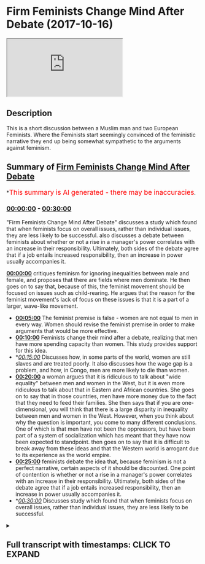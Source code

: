# Firm Feminists Change Mind After Debate (2017-10-16)

<iframe loading='lazy' src='https://www.youtube.com/embed/Mmu0GgrKTnU'></iframe>

## Description

This is a short discussion between a Muslim man and two European Feminists. Where the Feminists start seemingly convinced of the feministic narrative they end up being somewhat sympathetic to the arguments against feminism.

## Summary of [Firm Feminists Change Mind After Debate](https://www.youtube.com/watch?v=Mmu0GgrKTnU)


*<span style="color:red; font-size:125%">This summary is AI generated - there may be inaccuracies</span>.

### [00:00:00](https://www.youtube.com/watch?v=Mmu0GgrKTnU&t=0) - [00:30:00](https://www.youtube.com/watch?v=Mmu0GgrKTnU&t=1800)

 "Firm Feminists Change Mind After Debate" discusses a study which found that when feminists focus on overall issues, rather than individual issues, they are less likely to be successful.  also discusses a debate between feminists about whether or not a rise in a manager's power correlates with an increase in their responsibility. Ultimately, both sides of the debate agree that if a job entails increased responsibility, then an increase in power usually accompanies it.

**[00:00:00](https://www.youtube.com/watch?v=Mmu0GgrKTnU&t=0)** critiques feminism for ignoring inequalities between male and female, and proposes that there are fields where men dominate. He then goes on to say that, because of this, the feminist movement should be focused on issues such as child-rearing. He argues that the reason for the feminist movement's lack of focus on these issues is that it is a part of a larger, wave-like movement.
* **[00:05:00](https://www.youtube.com/watch?v=Mmu0GgrKTnU&t=300)** The feminist premise is false - women are not equal to men in every way. Women should revise the feminist premise in order to make arguments that would be more effective.
* **[00:10:00](https://www.youtube.com/watch?v=Mmu0GgrKTnU&t=600)** Feminists change their mind after a debate, realizing that men have more spending capacity than women. This study provides support for this idea.
* **[00:15:00](https://www.youtube.com/watch?v=Mmu0GgrKTnU&t=900)* Discusses how, in some parts of the world, women are still slaves and are treated poorly. It also discusses how the wage gap is a problem, and how, in Congo, men are more likely to die than women.
* **[00:20:00](https://www.youtube.com/watch?v=Mmu0GgrKTnU&t=1200)** a woman argues that it is ridiculous to talk about "wide equality" between men and women in the West, but it is even more ridiculous to talk about that in Eastern and African countries. She goes on to say that in those countries, men have more money due to the fact that they need to feed their families. She then says that if you are one-dimensional, you will think that there is a large disparity in inequality between men and women in the West. However, when you think about why the question is important, you come to many different conclusions. One of which is that men have not been the oppressors, but have been part of a system of socialization which has meant that they have now been expected to standpoint.  then goes on to say that it is difficult to break away from these ideas and that the Western world is arrogant due to its experience as the world empire.
* **[00:25:00](https://www.youtube.com/watch?v=Mmu0GgrKTnU&t=1500)**  feminists debate the idea that, because feminism is not a perfect narrative, certain aspects of it should be discounted. One point of contention is whether or not a rise in a manager's power correlates with an increase in their responsibility. Ultimately, both sides of the debate agree that if a job entails increased responsibility, then an increase in power usually accompanies it.
* **[00:30:00](https://www.youtube.com/watch?v=Mmu0GgrKTnU&t=1800)* Discusses study which found that when feminists focus on overall issues, rather than individual issues, they are less likely to be successful.

<details><summary><h2>Full transcript with timestamps: CLICK TO EXPAND</h2></summary>

[0:00:21](https://youtu.be/Mmu0GgrKTnU?t=21) simply because why the looks of it from  
[0:00:24](https://youtu.be/Mmu0GgrKTnU?t=24) a new perspective not as interested in  
[0:00:26](https://youtu.be/Mmu0GgrKTnU?t=26) debates why are we more interested a  
[0:00:34](https://youtu.be/Mmu0GgrKTnU?t=34) makeup more interested in robots no  
[0:00:44](https://youtu.be/Mmu0GgrKTnU?t=44) reason why I'm a moisture social  
[0:00:50](https://youtu.be/Mmu0GgrKTnU?t=50) construction or is it something that it  
[0:00:52](https://youtu.be/Mmu0GgrKTnU?t=52) partially is like some culture I think  
[0:00:57](https://youtu.be/Mmu0GgrKTnU?t=57) in some cultures women don't have  
[0:01:07](https://youtu.be/Mmu0GgrKTnU?t=67) don't know about cultures where they are  
[0:01:10](https://youtu.be/Mmu0GgrKTnU?t=70) part of debates that I did partially  
[0:01:14](https://youtu.be/Mmu0GgrKTnU?t=74) like their disinterest is partially the  
[0:01:17](https://youtu.be/Mmu0GgrKTnU?t=77) fault of the society that they grew up  
[0:01:39](https://youtu.be/Mmu0GgrKTnU?t=99) that's the case this is a natural  
[0:01:42](https://youtu.be/Mmu0GgrKTnU?t=102) reflection of who wants to do like maybe  
[0:01:51](https://youtu.be/Mmu0GgrKTnU?t=111) some people uncomfortable about certain  
[0:01:55](https://youtu.be/Mmu0GgrKTnU?t=115) things due to the way that was society's  
[0:01:57](https://youtu.be/Mmu0GgrKTnU?t=117) chocolate I think you know what the same  
[0:02:05](https://youtu.be/Mmu0GgrKTnU?t=125) country  
[0:02:10](https://youtu.be/Mmu0GgrKTnU?t=130) can I get something allow me to  
[0:02:13](https://youtu.be/Mmu0GgrKTnU?t=133) speculate I mean I'm not really a as a  
[0:02:24](https://youtu.be/Mmu0GgrKTnU?t=144) result of a feministic narrative which  
[0:02:28](https://youtu.be/Mmu0GgrKTnU?t=148) were blood yeah so feminism is an  
[0:02:33](https://youtu.be/Mmu0GgrKTnU?t=153) ideology which forces want to think  
[0:02:35](https://youtu.be/Mmu0GgrKTnU?t=155) about lack of equality in every single  
[0:02:38](https://youtu.be/Mmu0GgrKTnU?t=158) segment of society so here in speaker's  
[0:02:41](https://youtu.be/Mmu0GgrKTnU?t=161) corner a place where there's no  
[0:02:43](https://youtu.be/Mmu0GgrKTnU?t=163) discussion there's no disagreement that  
[0:02:47](https://youtu.be/Mmu0GgrKTnU?t=167) there's equal opportunities yeah there's  
[0:02:49](https://youtu.be/Mmu0GgrKTnU?t=169) no discrimination in terms of the  
[0:02:51](https://youtu.be/Mmu0GgrKTnU?t=171) population here the demographically no  
[0:02:54](https://youtu.be/Mmu0GgrKTnU?t=174) one is saying for there's no one can  
[0:02:56](https://youtu.be/Mmu0GgrKTnU?t=176) argue that women are not allowed in or  
[0:02:58](https://youtu.be/Mmu0GgrKTnU?t=178) that they're not allowed these  
[0:02:59](https://youtu.be/Mmu0GgrKTnU?t=179) opportunities why even in a place like  
[0:03:00](https://youtu.be/Mmu0GgrKTnU?t=180) this you communist it is not as much  
[0:03:01](https://youtu.be/Mmu0GgrKTnU?t=181) women and there's the fault of this  
[0:03:03](https://youtu.be/Mmu0GgrKTnU?t=183) person before that person I'm just  
[0:03:05](https://youtu.be/Mmu0GgrKTnU?t=185) saying that this is where it becomes  
[0:03:07](https://youtu.be/Mmu0GgrKTnU?t=187) ridiculous in my opinion why because the  
[0:03:10](https://youtu.be/Mmu0GgrKTnU?t=190) feminists ignore it  
[0:03:12](https://youtu.be/Mmu0GgrKTnU?t=192) well if I'm a second heretic when it  
[0:03:14](https://youtu.be/Mmu0GgrKTnU?t=194) gets to this level of insinuating that  
[0:03:17](https://youtu.be/Mmu0GgrKTnU?t=197) every every inequality between male and  
[0:03:22](https://youtu.be/Mmu0GgrKTnU?t=202) female is a result of social pressure  
[0:03:25](https://youtu.be/Mmu0GgrKTnU?t=205) resolve the institution or result of men  
[0:03:29](https://youtu.be/Mmu0GgrKTnU?t=209) even with males for somehow maybe  
[0:03:32](https://youtu.be/Mmu0GgrKTnU?t=212) they're doing something that you know  
[0:03:34](https://youtu.be/Mmu0GgrKTnU?t=214) they're not allowing women to progress  
[0:03:36](https://youtu.be/Mmu0GgrKTnU?t=216) when that happens it becomes fight  
[0:03:38](https://youtu.be/Mmu0GgrKTnU?t=218) ridiculous so here I say sometimes we  
[0:03:42](https://youtu.be/Mmu0GgrKTnU?t=222) have to this is my proposition there are  
[0:03:45](https://youtu.be/Mmu0GgrKTnU?t=225) some fields  
[0:03:47](https://youtu.be/Mmu0GgrKTnU?t=227) there are some fields in humans  
[0:03:50](https://youtu.be/Mmu0GgrKTnU?t=230) economy yeah in any given society  
[0:03:54](https://youtu.be/Mmu0GgrKTnU?t=234) whereby men dominates that profession I  
[0:03:58](https://youtu.be/Mmu0GgrKTnU?t=238) was just reading on BBC that women  
[0:04:00](https://youtu.be/Mmu0GgrKTnU?t=240) dominate Madhuri there's this guy he's a  
[0:04:03](https://youtu.be/Mmu0GgrKTnU?t=243) BBC right now this guy he came in he  
[0:04:07](https://youtu.be/Mmu0GgrKTnU?t=247) wanted to be a midwife yeah a midwife  
[0:04:09](https://youtu.be/Mmu0GgrKTnU?t=249) was the guy who takes me you know care  
[0:04:11](https://youtu.be/Mmu0GgrKTnU?t=251) of pregnant women and the delivery of  
[0:04:13](https://youtu.be/Mmu0GgrKTnU?t=253) the baby and then afterwards yeah  
[0:04:16](https://youtu.be/Mmu0GgrKTnU?t=256) women don't demand it and sometimes they  
[0:04:19](https://youtu.be/Mmu0GgrKTnU?t=259) reject it so in other words the consumer  
[0:04:22](https://youtu.be/Mmu0GgrKTnU?t=262) here which is a woman because only a  
[0:04:24](https://youtu.be/Mmu0GgrKTnU?t=264) woman can be pregnant and give birth  
[0:04:25](https://youtu.be/Mmu0GgrKTnU?t=265) they don't want this for the most part  
[0:04:28](https://youtu.be/Mmu0GgrKTnU?t=268) they don't feel comfortable with this  
[0:04:29](https://youtu.be/Mmu0GgrKTnU?t=269) yeah now the feminist movement has not  
[0:04:32](https://youtu.be/Mmu0GgrKTnU?t=272) said anything about and not said well  
[0:04:35](https://youtu.be/Mmu0GgrKTnU?t=275) done we want we want equality in  
[0:04:37](https://youtu.be/Mmu0GgrKTnU?t=277) mid-missouri  
[0:04:39](https://youtu.be/Mmu0GgrKTnU?t=279) that's not really their reason to be  
[0:04:42](https://youtu.be/Mmu0GgrKTnU?t=282) there I mean the feminist part really  
[0:04:44](https://youtu.be/Mmu0GgrKTnU?t=284) has the same  
[0:04:47](https://youtu.be/Mmu0GgrKTnU?t=287) yeah about issues because they have like  
[0:04:50](https://youtu.be/Mmu0GgrKTnU?t=290) a like a wave like it's the same thing  
[0:04:53](https://youtu.be/Mmu0GgrKTnU?t=293) you cannot the connect movement to to  
[0:04:56](https://youtu.be/Mmu0GgrKTnU?t=296) about the DVD child it's less to do with  
[0:05:01](https://youtu.be/Mmu0GgrKTnU?t=301) intellectual equality and like as more  
[0:05:04](https://youtu.be/Mmu0GgrKTnU?t=304) to do with biology and if a man was  
[0:05:07](https://youtu.be/Mmu0GgrKTnU?t=307) having like a testicular examination he  
[0:05:10](https://youtu.be/Mmu0GgrKTnU?t=310) would probably also want someone  
[0:05:14](https://youtu.be/Mmu0GgrKTnU?t=314) now thank you very much that's that's  
[0:05:16](https://youtu.be/Mmu0GgrKTnU?t=316) good I agree with that of academic like  
[0:05:24](https://youtu.be/Mmu0GgrKTnU?t=324) intellect and that our intellect base  
[0:05:26](https://youtu.be/Mmu0GgrKTnU?t=326) and just  
[0:05:30](https://youtu.be/Mmu0GgrKTnU?t=330) yeah I did oh you mean I think you made  
[0:05:32](https://youtu.be/Mmu0GgrKTnU?t=332) a really really good point yeah both of  
[0:05:34](https://youtu.be/Mmu0GgrKTnU?t=334) you made really good points I agree with  
[0:05:35](https://youtu.be/Mmu0GgrKTnU?t=335) your point Jeff what one the situation  
[0:05:38](https://youtu.be/Mmu0GgrKTnU?t=338) is this  
[0:05:41](https://youtu.be/Mmu0GgrKTnU?t=341) this firmness would actually argue that  
[0:05:45](https://youtu.be/Mmu0GgrKTnU?t=345) there should be absolute equality  
[0:05:47](https://youtu.be/Mmu0GgrKTnU?t=347) between men aware what absolute absolute  
[0:05:50](https://youtu.be/Mmu0GgrKTnU?t=350) equality entails is literally every  
[0:05:53](https://youtu.be/Mmu0GgrKTnU?t=353) social political and economic factor is  
[0:05:57](https://youtu.be/Mmu0GgrKTnU?t=357) equalized to the nth degree so  
[0:05:59](https://youtu.be/Mmu0GgrKTnU?t=359) everything is perfect I say no we should  
[0:06:03](https://youtu.be/Mmu0GgrKTnU?t=363) potentially have a general equality yeah  
[0:06:06](https://youtu.be/Mmu0GgrKTnU?t=366) well not an absolute equality because  
[0:06:07](https://youtu.be/Mmu0GgrKTnU?t=367) when you start speaking about absolute  
[0:06:09](https://youtu.be/Mmu0GgrKTnU?t=369) equality then these examples of males  
[0:06:12](https://youtu.be/Mmu0GgrKTnU?t=372) wanting to be examined by another male  
[0:06:14](https://youtu.be/Mmu0GgrKTnU?t=374) available particular cancer whatever may  
[0:06:17](https://youtu.be/Mmu0GgrKTnU?t=377) be or woman wanting to be examined by  
[0:06:19](https://youtu.be/Mmu0GgrKTnU?t=379) another woman when it comes to giving a  
[0:06:21](https://youtu.be/Mmu0GgrKTnU?t=381) verse or in mid-missouri or whatever  
[0:06:23](https://youtu.be/Mmu0GgrKTnU?t=383) those arguments can't be made but me and  
[0:06:25](https://youtu.be/Mmu0GgrKTnU?t=385) you both can see you see the value in  
[0:06:28](https://youtu.be/Mmu0GgrKTnU?t=388) those arguments in other words the  
[0:06:29](https://youtu.be/Mmu0GgrKTnU?t=389) feminist premise is false  
[0:06:33](https://youtu.be/Mmu0GgrKTnU?t=393) it's true that a lot of feminists argue  
[0:06:35](https://youtu.be/Mmu0GgrKTnU?t=395) for absolutely polity back yes Nolan or  
[0:06:38](https://youtu.be/Mmu0GgrKTnU?t=398) I think that's also like that used to be  
[0:06:41](https://youtu.be/Mmu0GgrKTnU?t=401) more in the old like in the 70s that's  
[0:06:44](https://youtu.be/Mmu0GgrKTnU?t=404) what they wanted but now something I  
[0:06:49](https://youtu.be/Mmu0GgrKTnU?t=409) read recently a very simple is their  
[0:06:50](https://youtu.be/Mmu0GgrKTnU?t=410) family's book by magazi I thought you  
[0:06:55](https://youtu.be/Mmu0GgrKTnU?t=415) know a taffetta Ted Ted talk speech  
[0:06:57](https://youtu.be/Mmu0GgrKTnU?t=417) right and it's for fourteen points of  
[0:06:59](https://youtu.be/Mmu0GgrKTnU?t=419) Communist Manifesto some tonight  
[0:07:02](https://youtu.be/Mmu0GgrKTnU?t=422) fifteen points or 14 I remember number  
[0:07:06](https://youtu.be/Mmu0GgrKTnU?t=426) one point that she made was that you  
[0:07:08](https://youtu.be/Mmu0GgrKTnU?t=428) matter equally no matter what that's  
[0:07:10](https://youtu.be/Mmu0GgrKTnU?t=430) what she said no matter what no ifs no  
[0:07:12](https://youtu.be/Mmu0GgrKTnU?t=432) buts so in other words the way I've  
[0:07:15](https://youtu.be/Mmu0GgrKTnU?t=435) interpreted her first point and her  
[0:07:17](https://youtu.be/Mmu0GgrKTnU?t=437) so-called terminus manifesto is to  
[0:07:19](https://youtu.be/Mmu0GgrKTnU?t=439) suggest that there should be an absolute  
[0:07:21](https://youtu.be/Mmu0GgrKTnU?t=441) equality now if we're in turn this is  
[0:07:23](https://youtu.be/Mmu0GgrKTnU?t=443) not the seventies movement or the second  
[0:07:25](https://youtu.be/Mmu0GgrKTnU?t=445) wave feminism this is you know three  
[0:07:28](https://youtu.be/Mmu0GgrKTnU?t=448) first century feminism I'm saying that  
[0:07:29](https://youtu.be/Mmu0GgrKTnU?t=449) if we want to make those arguments that  
[0:07:32](https://youtu.be/Mmu0GgrKTnU?t=452) we've made today we should we should  
[0:07:33](https://youtu.be/Mmu0GgrKTnU?t=453) actually say we need to revise the  
[0:07:35](https://youtu.be/Mmu0GgrKTnU?t=455) feminist premise because every time now  
[0:07:38](https://youtu.be/Mmu0GgrKTnU?t=458) we ask question do you have to go on our  
[0:07:39](https://youtu.be/Mmu0GgrKTnU?t=459) feminist glasses and ask the question  
[0:07:42](https://youtu.be/Mmu0GgrKTnU?t=462) before we do so one thing is that the  
[0:07:44](https://youtu.be/Mmu0GgrKTnU?t=464) glasses have a have a skewed in other  
[0:07:50](https://youtu.be/Mmu0GgrKTnU?t=470) words they skew your thinking to a  
[0:07:52](https://youtu.be/Mmu0GgrKTnU?t=472) certain direction they magnify certain  
[0:07:54](https://youtu.be/Mmu0GgrKTnU?t=474) things we should not be magnified and  
[0:07:55](https://youtu.be/Mmu0GgrKTnU?t=475) they reduce sentence we should not be  
[0:07:57](https://youtu.be/Mmu0GgrKTnU?t=477) reduced because this mug would my point  
[0:08:00](https://youtu.be/Mmu0GgrKTnU?t=480) I think that you're saying that  
[0:08:05](https://youtu.be/Mmu0GgrKTnU?t=485) because much of the feminist movement is  
[0:08:08](https://youtu.be/Mmu0GgrKTnU?t=488) not really in the institutions somehow  
[0:08:11](https://youtu.be/Mmu0GgrKTnU?t=491) they have entered the most the  
[0:08:18](https://youtu.be/Mmu0GgrKTnU?t=498) high-class line mr. oh yeah  
[0:08:20](https://youtu.be/Mmu0GgrKTnU?t=500) have allowed them to be like Dettol  
[0:08:24](https://youtu.be/Mmu0GgrKTnU?t=504) really hot I mean you can't really talk  
[0:08:27](https://youtu.be/Mmu0GgrKTnU?t=507) about the quality and and see what is  
[0:08:32](https://youtu.be/Mmu0GgrKTnU?t=512) biologically linked to the women and  
[0:08:35](https://youtu.be/Mmu0GgrKTnU?t=515) what is not and what is those opposed  
[0:08:41](https://youtu.be/Mmu0GgrKTnU?t=521) down in America in the demographical  
[0:08:43](https://youtu.be/Mmu0GgrKTnU?t=523) perspective were 85 percent of women  
[0:08:46](https://youtu.be/Mmu0GgrKTnU?t=526) disassociated with the feminist movement  
[0:08:48](https://youtu.be/Mmu0GgrKTnU?t=528) so from the demographic perspective I  
[0:08:50](https://youtu.be/Mmu0GgrKTnU?t=530) don't think that people are feminists by  
[0:08:52](https://youtu.be/Mmu0GgrKTnU?t=532) Lodge but the point of our institution  
[0:08:54](https://youtu.be/Mmu0GgrKTnU?t=534) has definitely changed Semitism Kennedy  
[0:08:59](https://youtu.be/Mmu0GgrKTnU?t=539) and Johnson right America they actually  
[0:09:03](https://youtu.be/Mmu0GgrKTnU?t=543) put her law equality legislation 96 a  
[0:09:06](https://youtu.be/Mmu0GgrKTnU?t=546) few nights until Joe Johnson drains it  
[0:09:10](https://youtu.be/Mmu0GgrKTnU?t=550) was a range of legislation I was before  
[0:09:11](https://youtu.be/Mmu0GgrKTnU?t=551) and continue to purport in this country  
[0:09:13](https://youtu.be/Mmu0GgrKTnU?t=553) 1998 equality act another so these  
[0:09:19](https://youtu.be/Mmu0GgrKTnU?t=559) things are influenced by the public  
[0:09:21](https://youtu.be/Mmu0GgrKTnU?t=561) school who can say they're not and I  
[0:09:23](https://youtu.be/Mmu0GgrKTnU?t=563) think that there is a reason for it to  
[0:09:25](https://youtu.be/Mmu0GgrKTnU?t=565) be in place not saying it's a bad thing  
[0:09:27](https://youtu.be/Mmu0GgrKTnU?t=567) actually that's a bad thing why I'm  
[0:09:29](https://youtu.be/Mmu0GgrKTnU?t=569) saying is that when we start insisting  
[0:09:31](https://youtu.be/Mmu0GgrKTnU?t=571) on equality on every big and small thing  
[0:09:34](https://youtu.be/Mmu0GgrKTnU?t=574) we start to fall into problems when we  
[0:09:37](https://youtu.be/Mmu0GgrKTnU?t=577) start going into the nuances on society  
[0:09:39](https://youtu.be/Mmu0GgrKTnU?t=579) like things like memory you need to get  
[0:09:45](https://youtu.be/Mmu0GgrKTnU?t=585) over the bigger issues first or like  
[0:09:47](https://youtu.be/Mmu0GgrKTnU?t=587) equality of pay and things that are  
[0:09:50](https://youtu.be/Mmu0GgrKTnU?t=590) still a huge problem before they will  
[0:09:53](https://youtu.be/Mmu0GgrKTnU?t=593) pay the problem yes somehow you need to  
[0:09:58](https://youtu.be/Mmu0GgrKTnU?t=598) give it up to the so where is the  
[0:10:04](https://youtu.be/Mmu0GgrKTnU?t=604) quality of problem where is that problem  
[0:10:06](https://youtu.be/Mmu0GgrKTnU?t=606) in America in Germany in Germany has  
[0:10:08](https://youtu.be/Mmu0GgrKTnU?t=608) also on how ordinal all of you come to  
[0:10:10](https://youtu.be/Mmu0GgrKTnU?t=610) that conclusion so I know America  
[0:10:13](https://youtu.be/Mmu0GgrKTnU?t=613) actually forced a lot of companies in  
[0:10:16](https://youtu.be/Mmu0GgrKTnU?t=616) Germany to start hiring more women into  
[0:10:18](https://youtu.be/Mmu0GgrKTnU?t=618) CEO positions and it was not enforced  
[0:10:22](https://youtu.be/Mmu0GgrKTnU?t=622) enough and so even by the end of the  
[0:10:24](https://youtu.be/Mmu0GgrKTnU?t=624) year there were less women in the CEO  
[0:10:26](https://youtu.be/Mmu0GgrKTnU?t=626) positions than there by law should have  
[0:10:29](https://youtu.be/Mmu0GgrKTnU?t=629) been  
[0:10:32](https://youtu.be/Mmu0GgrKTnU?t=632) well I want to tell you is that there's  
[0:10:33](https://youtu.be/Mmu0GgrKTnU?t=633) an interesting book there's two books at  
[0:10:36](https://youtu.be/Mmu0GgrKTnU?t=636) this guy's written which I actually  
[0:10:37](https://youtu.be/Mmu0GgrKTnU?t=637) recommend him there is worried feral  
[0:10:39](https://youtu.be/Mmu0GgrKTnU?t=639) warfare in something like this between  
[0:10:42](https://youtu.be/Mmu0GgrKTnU?t=642) the elves and  
[0:10:43](https://youtu.be/Mmu0GgrKTnU?t=643) he wrote one book called the myth of  
[0:10:45](https://youtu.be/Mmu0GgrKTnU?t=645) male power and he wrote another book  
[0:10:47](https://youtu.be/Mmu0GgrKTnU?t=647) about pain but he was really very strong  
[0:10:52](https://youtu.be/Mmu0GgrKTnU?t=652) in his analysis I believe he was talking  
[0:10:54](https://youtu.be/Mmu0GgrKTnU?t=654) about the American context but it's also  
[0:10:55](https://youtu.be/Mmu0GgrKTnU?t=655) the Western context what he said is that  
[0:10:58](https://youtu.be/Mmu0GgrKTnU?t=658) basically the wage the gender wage gap  
[0:11:01](https://youtu.be/Mmu0GgrKTnU?t=661) because of his muscle you why he says  
[0:11:03](https://youtu.be/Mmu0GgrKTnU?t=663) that he says that when we compare men  
[0:11:05](https://youtu.be/Mmu0GgrKTnU?t=665) and women's pain we compare like for  
[0:11:08](https://youtu.be/Mmu0GgrKTnU?t=668) like so for example we literally look in  
[0:11:10](https://youtu.be/Mmu0GgrKTnU?t=670) every given sector  
[0:11:17](https://youtu.be/Mmu0GgrKTnU?t=677) we look at every given sector for things  
[0:11:20](https://youtu.be/Mmu0GgrKTnU?t=680) like we look at what an engineer woman  
[0:11:24](https://youtu.be/Mmu0GgrKTnU?t=684) is making compared to an engineer man  
[0:11:26](https://youtu.be/Mmu0GgrKTnU?t=686) what engineer what a doctor woman is  
[0:11:28](https://youtu.be/Mmu0GgrKTnU?t=688) making professor was up to man is big  
[0:11:30](https://youtu.be/Mmu0GgrKTnU?t=690) and we look at the means of those few  
[0:11:32](https://youtu.be/Mmu0GgrKTnU?t=692) things for the man so what he says is  
[0:11:40](https://youtu.be/Mmu0GgrKTnU?t=700) that though he says eleven reasons why  
[0:11:43](https://youtu.be/Mmu0GgrKTnU?t=703) actually men don't make more than women  
[0:11:46](https://youtu.be/Mmu0GgrKTnU?t=706) he says one of them is the fact that men  
[0:11:47](https://youtu.be/Mmu0GgrKTnU?t=707) decide to continue in what occupation  
[0:11:50](https://youtu.be/Mmu0GgrKTnU?t=710) whereas women take maternity leave in  
[0:11:52](https://youtu.be/Mmu0GgrKTnU?t=712) other words the experience of a man is  
[0:11:54](https://youtu.be/Mmu0GgrKTnU?t=714) more than the experience of a woman  
[0:11:55](https://youtu.be/Mmu0GgrKTnU?t=715) where the analysis is fair is diffic a  
[0:11:58](https://youtu.be/Mmu0GgrKTnU?t=718) shoes and experience are the same for  
[0:12:00](https://youtu.be/Mmu0GgrKTnU?t=720) example if I have the same  
[0:12:02](https://youtu.be/Mmu0GgrKTnU?t=722) qualifications as you and I get a job  
[0:12:05](https://youtu.be/Mmu0GgrKTnU?t=725) and you don't get a job I got the same  
[0:12:07](https://youtu.be/Mmu0GgrKTnU?t=727) experiences use and that's a problem  
[0:12:09](https://youtu.be/Mmu0GgrKTnU?t=729) that's one that's one thing the other  
[0:12:11](https://youtu.be/Mmu0GgrKTnU?t=731) point is part-time and full-time  
[0:12:12](https://youtu.be/Mmu0GgrKTnU?t=732) occupation to a woman choose to go on  
[0:12:14](https://youtu.be/Mmu0GgrKTnU?t=734) part-time more often than men a third  
[0:12:17](https://youtu.be/Mmu0GgrKTnU?t=737) thing is men decide to go to other  
[0:12:19](https://youtu.be/Mmu0GgrKTnU?t=739) countries and other localities whereby  
[0:12:21](https://youtu.be/Mmu0GgrKTnU?t=741) there's more traveling because for some  
[0:12:23](https://youtu.be/Mmu0GgrKTnU?t=743) reason men generally like to travel more  
[0:12:25](https://youtu.be/Mmu0GgrKTnU?t=745) for work for men like to do or men have  
[0:12:29](https://youtu.be/Mmu0GgrKTnU?t=749) shown perspective to be able to work in  
[0:12:33](https://youtu.be/Mmu0GgrKTnU?t=753) what they do survive  
[0:12:34](https://youtu.be/Mmu0GgrKTnU?t=754) there's 11 of those I'm not going to go  
[0:12:35](https://youtu.be/Mmu0GgrKTnU?t=755) through them but basically he goes and  
[0:12:38](https://youtu.be/Mmu0GgrKTnU?t=758) in a lot of jobs you don't necessarily  
[0:12:40](https://youtu.be/Mmu0GgrKTnU?t=760) enter a dangerous environment so like  
[0:12:43](https://youtu.be/Mmu0GgrKTnU?t=763) for construction workers it's completely  
[0:12:45](https://youtu.be/Mmu0GgrKTnU?t=765) understandable that you're a doctor like  
[0:12:47](https://youtu.be/Mmu0GgrKTnU?t=767) you said yeah except it so we have to  
[0:12:50](https://youtu.be/Mmu0GgrKTnU?t=770) also apply the other logic now an  
[0:12:52](https://youtu.be/Mmu0GgrKTnU?t=772) interesting point to know is as follows  
[0:12:54](https://youtu.be/Mmu0GgrKTnU?t=774) there's a difference and this is a  
[0:12:55](https://youtu.be/Mmu0GgrKTnU?t=775) really powerful point that he made to  
[0:12:57](https://youtu.be/Mmu0GgrKTnU?t=777) think about it he said there's a  
[0:12:59](https://youtu.be/Mmu0GgrKTnU?t=779) difference between  
[0:13:01](https://youtu.be/Mmu0GgrKTnU?t=781) next gross earnings and net spending  
[0:13:05](https://youtu.be/Mmu0GgrKTnU?t=785) capacity okay now let me tell you what  
[0:13:08](https://youtu.be/Mmu0GgrKTnU?t=788) we mean in most countries and most  
[0:13:10](https://youtu.be/Mmu0GgrKTnU?t=790) civilizations and especially now even in  
[0:13:12](https://youtu.be/Mmu0GgrKTnU?t=792) the West even in the West the second  
[0:13:15](https://youtu.be/Mmu0GgrKTnU?t=795) time this second wave feminist movement  
[0:13:18](https://youtu.be/Mmu0GgrKTnU?t=798) even after that we find that basically  
[0:13:22](https://youtu.be/Mmu0GgrKTnU?t=802) men have to spend for their family  
[0:13:25](https://youtu.be/Mmu0GgrKTnU?t=805) that's usually as a trend yeah they have  
[0:13:27](https://youtu.be/Mmu0GgrKTnU?t=807) children they're more expected they're  
[0:13:29](https://youtu.be/Mmu0GgrKTnU?t=809) socialized to do that now if that's the  
[0:13:33](https://youtu.be/Mmu0GgrKTnU?t=813) case what what what Farrell was able to  
[0:13:36](https://youtu.be/Mmu0GgrKTnU?t=816) show us and his endnotes of his book the  
[0:13:38](https://youtu.be/Mmu0GgrKTnU?t=818) myth of her power is that when we  
[0:13:40](https://youtu.be/Mmu0GgrKTnU?t=820) compare male and female male and female  
[0:13:44](https://youtu.be/Mmu0GgrKTnU?t=824) spending power  
[0:13:45](https://youtu.be/Mmu0GgrKTnU?t=825) we notice that male spending power from  
[0:13:48](https://youtu.be/Mmu0GgrKTnU?t=828) he wrote his first book in 97 I think in  
[0:13:51](https://youtu.be/Mmu0GgrKTnU?t=831) the second one available 2008 the same  
[0:13:53](https://youtu.be/Mmu0GgrKTnU?t=833) book one or two editions and I think the  
[0:13:56](https://youtu.be/Mmu0GgrKTnU?t=836) first edition you said that basically  
[0:13:59](https://youtu.be/Mmu0GgrKTnU?t=839) woman made on average had an average  
[0:14:02](https://youtu.be/Mmu0GgrKTnU?t=842) spending capacity of 10,000 dollars not  
[0:14:05](https://youtu.be/Mmu0GgrKTnU?t=845) money that they make for money that they  
[0:14:07](https://youtu.be/Mmu0GgrKTnU?t=847) can spend a year banning men made 10,000  
[0:14:11](https://youtu.be/Mmu0GgrKTnU?t=851) women made 14,000 in other words woman  
[0:14:14](https://youtu.be/Mmu0GgrKTnU?t=854) have women have more net spending  
[0:14:17](https://youtu.be/Mmu0GgrKTnU?t=857) capacity than men according to this  
[0:14:19](https://youtu.be/Mmu0GgrKTnU?t=859) study that his purport therefore we have  
[0:14:23](https://youtu.be/Mmu0GgrKTnU?t=863) to be holistic in our economic analysis  
[0:14:25](https://youtu.be/Mmu0GgrKTnU?t=865) I think that really the people that push  
[0:14:27](https://youtu.be/Mmu0GgrKTnU?t=867) forward this whole gender pay disparity  
[0:14:31](https://youtu.be/Mmu0GgrKTnU?t=871) thing people who have a disfluency real  
[0:14:35](https://youtu.be/Mmu0GgrKTnU?t=875) at rebuilding schools a hard time  
[0:14:36](https://youtu.be/Mmu0GgrKTnU?t=876) understanding economics  
[0:14:39](https://youtu.be/Mmu0GgrKTnU?t=879) but if you if you like look at the  
[0:14:42](https://youtu.be/Mmu0GgrKTnU?t=882) spending again on another level women  
[0:14:44](https://youtu.be/Mmu0GgrKTnU?t=884) buying must've food for the household  
[0:14:46](https://youtu.be/Mmu0GgrKTnU?t=886) because they're expected to be cooks and  
[0:14:49](https://youtu.be/Mmu0GgrKTnU?t=889) things like that or they have we say  
[0:14:57](https://youtu.be/Mmu0GgrKTnU?t=897) that men have been in most cultures in  
[0:14:59](https://youtu.be/Mmu0GgrKTnU?t=899) societies have been socialized feeling  
[0:15:02](https://youtu.be/Mmu0GgrKTnU?t=902) that they have to pay for the more and  
[0:15:05](https://youtu.be/Mmu0GgrKTnU?t=905) more women are also contributing to the  
[0:15:07](https://youtu.be/Mmu0GgrKTnU?t=907) household yeah I'm saying that's not  
[0:15:09](https://youtu.be/Mmu0GgrKTnU?t=909) happening definitely the Western world  
[0:15:10](https://youtu.be/Mmu0GgrKTnU?t=910) has somebody now when we go east that's  
[0:15:13](https://youtu.be/Mmu0GgrKTnU?t=913) happening less and less and this is  
[0:15:14](https://youtu.be/Mmu0GgrKTnU?t=914) where the problem is I love people say  
[0:15:16](https://youtu.be/Mmu0GgrKTnU?t=916) that well look at the other parts of the  
[0:15:18](https://youtu.be/Mmu0GgrKTnU?t=918) world ok Africa look at Asia China  
[0:15:20](https://youtu.be/Mmu0GgrKTnU?t=920) places  
[0:15:39](https://youtu.be/Mmu0GgrKTnU?t=939) so yeah point to you know and most of us  
[0:15:43](https://youtu.be/Mmu0GgrKTnU?t=943) wanna make this point and most of the  
[0:15:45](https://youtu.be/Mmu0GgrKTnU?t=945) permanent analyses that I've come across  
[0:15:47](https://youtu.be/Mmu0GgrKTnU?t=947) I've always seen them and this is what  
[0:15:49](https://youtu.be/Mmu0GgrKTnU?t=949) similar what others have said devotee  
[0:15:52](https://youtu.be/Mmu0GgrKTnU?t=952) Baba Covenant will report  
[0:15:57](https://youtu.be/Mmu0GgrKTnU?t=957) feminine mystique and all of these books  
[0:15:59](https://youtu.be/Mmu0GgrKTnU?t=959) which are the seminal works talking  
[0:16:01](https://youtu.be/Mmu0GgrKTnU?t=961) about Mike no line of books or radical  
[0:16:05](https://youtu.be/Mmu0GgrKTnU?t=965) books about mainstream feminist book the  
[0:16:08](https://youtu.be/Mmu0GgrKTnU?t=968) boy  
[0:16:08](https://youtu.be/Mmu0GgrKTnU?t=968) the majority of them which I've read  
[0:16:10](https://youtu.be/Mmu0GgrKTnU?t=970) always make this comparison which makes  
[0:16:12](https://youtu.be/Mmu0GgrKTnU?t=972) me quite angry actually you know what  
[0:16:15](https://youtu.be/Mmu0GgrKTnU?t=975) comparison is the makes comparison  
[0:16:17](https://youtu.be/Mmu0GgrKTnU?t=977) between these women and stay please  
[0:16:19](https://youtu.be/Mmu0GgrKTnU?t=979) basic obscene effects Simone de Beauvoir  
[0:16:22](https://youtu.be/Mmu0GgrKTnU?t=982) actually goes as far as talk about black  
[0:16:24](https://youtu.be/Mmu0GgrKTnU?t=984) slave now why does that make the upset  
[0:16:29](https://youtu.be/Mmu0GgrKTnU?t=989) because actually  
[0:16:31](https://youtu.be/Mmu0GgrKTnU?t=991) the meeting and demoralizing clothes  
[0:16:37](https://youtu.be/Mmu0GgrKTnU?t=997) black people they were forced and then  
[0:16:40](https://youtu.be/Mmu0GgrKTnU?t=1000) they were whipped  
[0:16:41](https://youtu.be/Mmu0GgrKTnU?t=1001) they were raped things that don't happen  
[0:16:43](https://youtu.be/Mmu0GgrKTnU?t=1003) to women on a regular basis I'm sorry  
[0:16:46](https://youtu.be/Mmu0GgrKTnU?t=1006) they just don't we're gonna don't get  
[0:16:47](https://youtu.be/Mmu0GgrKTnU?t=1007) ripped either ways that black people  
[0:16:49](https://youtu.be/Mmu0GgrKTnU?t=1009) were whipped don't get killed they don't  
[0:16:50](https://youtu.be/Mmu0GgrKTnU?t=1010) get separated a family a child she's  
[0:17:01](https://youtu.be/Mmu0GgrKTnU?t=1021) engaged a marriage  
[0:17:02](https://youtu.be/Mmu0GgrKTnU?t=1022) I wonder what find a way if you look at  
[0:17:04](https://youtu.be/Mmu0GgrKTnU?t=1024) one of my interviews online in French  
[0:17:06](https://youtu.be/Mmu0GgrKTnU?t=1026) much translated into English yeah that  
[0:17:08](https://youtu.be/Mmu0GgrKTnU?t=1028) interview she says that she's against  
[0:17:12](https://youtu.be/Mmu0GgrKTnU?t=1032) Mary she was never married before she's  
[0:17:14](https://youtu.be/Mmu0GgrKTnU?t=1034) actually she believes that she's got a  
[0:17:15](https://youtu.be/Mmu0GgrKTnU?t=1035) chapter in a book for marriage she talks  
[0:17:18](https://youtu.be/Mmu0GgrKTnU?t=1038) about how marriage is an impressive  
[0:17:19](https://youtu.be/Mmu0GgrKTnU?t=1039) institution and she's never been married  
[0:17:22](https://youtu.be/Mmu0GgrKTnU?t=1042) and she feels this liberating to never  
[0:17:24](https://youtu.be/Mmu0GgrKTnU?t=1044) get married like this women continue to  
[0:17:26](https://youtu.be/Mmu0GgrKTnU?t=1046) get anyway one thing is this  
[0:17:31](https://youtu.be/Mmu0GgrKTnU?t=1051) not only is it demoralizing but if there  
[0:17:33](https://youtu.be/Mmu0GgrKTnU?t=1053) was going to be any kind of analysis  
[0:17:35](https://youtu.be/Mmu0GgrKTnU?t=1055) between slave and someone in the  
[0:17:39](https://youtu.be/Mmu0GgrKTnU?t=1059) household that would have to be the man  
[0:17:40](https://youtu.be/Mmu0GgrKTnU?t=1060) especially in the eastern world let me  
[0:17:42](https://youtu.be/Mmu0GgrKTnU?t=1062) explain myself  
[0:17:42](https://youtu.be/Mmu0GgrKTnU?t=1062) let me explain so we're talking about  
[0:17:44](https://youtu.be/Mmu0GgrKTnU?t=1064) muscle if you will if we now transport  
[0:17:49](https://youtu.be/Mmu0GgrKTnU?t=1069) ourselves when London speakers corner we  
[0:17:52](https://youtu.be/Mmu0GgrKTnU?t=1072) go into a transportation machine or go  
[0:17:54](https://youtu.be/Mmu0GgrKTnU?t=1074) to a plane and we're going to go - I  
[0:17:56](https://youtu.be/Mmu0GgrKTnU?t=1076) don't know Kenya one of the African  
[0:17:59](https://youtu.be/Mmu0GgrKTnU?t=1079) country swaps are in African countries  
[0:18:00](https://youtu.be/Mmu0GgrKTnU?t=1080) Kenya let's go somewhere deeper Zimbabwe  
[0:18:03](https://youtu.be/Mmu0GgrKTnU?t=1083) yeah go to any of those countries you'll  
[0:18:07](https://youtu.be/Mmu0GgrKTnU?t=1087) find small Congo Congo is a good example  
[0:18:09](https://youtu.be/Mmu0GgrKTnU?t=1089) yeah especially in some areas  
[0:18:12](https://youtu.be/Mmu0GgrKTnU?t=1092) go to Congo you'll find smooth men small  
[0:18:15](https://youtu.be/Mmu0GgrKTnU?t=1095) boys actually the age of seven years of  
[0:18:18](https://youtu.be/Mmu0GgrKTnU?t=1098) tying the world of work where you know  
[0:18:20](https://youtu.be/Mmu0GgrKTnU?t=1100) here that have you know yet three or  
[0:18:23](https://youtu.be/Mmu0GgrKTnU?t=1103) something for those kids here in the  
[0:18:26](https://youtu.be/Mmu0GgrKTnU?t=1106) Congo they have to start mining yeah  
[0:18:28](https://youtu.be/Mmu0GgrKTnU?t=1108) those those kids that start mining at  
[0:18:32](https://youtu.be/Mmu0GgrKTnU?t=1112) the age of seven and continue doing so  
[0:18:33](https://youtu.be/Mmu0GgrKTnU?t=1113) until they're 47 we're in Congo I think  
[0:18:37](https://youtu.be/Mmu0GgrKTnU?t=1117) their life expectancy is 50 or something  
[0:18:38](https://youtu.be/Mmu0GgrKTnU?t=1118) one of the lowest in the world  
[0:18:42](https://youtu.be/Mmu0GgrKTnU?t=1122) think about it to feed his family that  
[0:18:45](https://youtu.be/Mmu0GgrKTnU?t=1125) person has to go to different villages  
[0:18:47](https://youtu.be/Mmu0GgrKTnU?t=1127) and fetch different places I don't  
[0:18:49](https://youtu.be/Mmu0GgrKTnU?t=1129) consider that bus depressing his wife  
[0:18:54](https://youtu.be/Mmu0GgrKTnU?t=1134) that guy he is the slave owner and the  
[0:18:57](https://youtu.be/Mmu0GgrKTnU?t=1137) woman in his house with this name I say  
[0:19:00](https://youtu.be/Mmu0GgrKTnU?t=1140) if there's any slave is him they might  
[0:19:04](https://youtu.be/Mmu0GgrKTnU?t=1144) have some privileges I mean what the  
[0:19:15](https://youtu.be/Mmu0GgrKTnU?t=1155) David can receive always what Hyundai  
[0:19:18](https://youtu.be/Mmu0GgrKTnU?t=1158) perspective there  
[0:19:19](https://youtu.be/Mmu0GgrKTnU?t=1159) that women to be with them four hours a  
[0:19:24](https://youtu.be/Mmu0GgrKTnU?t=1164) day or something yeah  
[0:19:25](https://youtu.be/Mmu0GgrKTnU?t=1165) well 13 14 let's be perfect I mean sorry  
[0:19:27](https://youtu.be/Mmu0GgrKTnU?t=1167) the but not on the field but what I'm  
[0:19:34](https://youtu.be/Mmu0GgrKTnU?t=1174) saying is that's the pop yes you're  
[0:19:36](https://youtu.be/Mmu0GgrKTnU?t=1176) right but let me be a double dad okay  
[0:19:38](https://youtu.be/Mmu0GgrKTnU?t=1178) for a bit  
[0:19:38](https://youtu.be/Mmu0GgrKTnU?t=1178) the older is working at the household  
[0:19:40](https://youtu.be/Mmu0GgrKTnU?t=1180) she's safe with him he's a he's a higher  
[0:19:42](https://youtu.be/Mmu0GgrKTnU?t=1182) risk of death he has a lower life  
[0:19:45](https://youtu.be/Mmu0GgrKTnU?t=1185) expectancy he has a higher risk of  
[0:19:47](https://youtu.be/Mmu0GgrKTnU?t=1187) getting diseases he has a higher risk of  
[0:19:49](https://youtu.be/Mmu0GgrKTnU?t=1189) getting killed by one of the militias  
[0:19:51](https://youtu.be/Mmu0GgrKTnU?t=1191) and in Congo the appellations so when  
[0:19:53](https://youtu.be/Mmu0GgrKTnU?t=1193) they say and the news my friend the way  
[0:19:56](https://youtu.be/Mmu0GgrKTnU?t=1196) the wage gap yeah look at the wage gap  
[0:19:59](https://youtu.be/Mmu0GgrKTnU?t=1199) you have such a problem with you're born  
[0:20:00](https://youtu.be/Mmu0GgrKTnU?t=1200) a woman  
[0:20:00](https://youtu.be/Mmu0GgrKTnU?t=1200) it's ridiculous to talk about that in  
[0:20:02](https://youtu.be/Mmu0GgrKTnU?t=1202) the West but it's even more ridiculous  
[0:20:04](https://youtu.be/Mmu0GgrKTnU?t=1204) to talk about that in the east and in  
[0:20:05](https://youtu.be/Mmu0GgrKTnU?t=1205) African countries why because in those  
[0:20:07](https://youtu.be/Mmu0GgrKTnU?t=1207) countries men have more money by virtue  
[0:20:10](https://youtu.be/Mmu0GgrKTnU?t=1210) of the fact that they need to to feed  
[0:20:12](https://youtu.be/Mmu0GgrKTnU?t=1212) their families and they do that what  
[0:20:14](https://youtu.be/Mmu0GgrKTnU?t=1214) have you looked at economic indicators  
[0:20:15](https://youtu.be/Mmu0GgrKTnU?t=1215) and you listen to coming to speak on the  
[0:20:18](https://youtu.be/Mmu0GgrKTnU?t=1218) face of it if you're one-dimensional  
[0:20:19](https://youtu.be/Mmu0GgrKTnU?t=1219) you'll think wow what a disparity why  
[0:20:21](https://youtu.be/Mmu0GgrKTnU?t=1221) call it wide equality we live in what  
[0:20:23](https://youtu.be/Mmu0GgrKTnU?t=1223) your oppression we have but when you  
[0:20:25](https://youtu.be/Mmu0GgrKTnU?t=1225) think about why the question why the  
[0:20:27](https://youtu.be/Mmu0GgrKTnU?t=1227) all-important question wise we come to  
[0:20:29](https://youtu.be/Mmu0GgrKTnU?t=1229) many different conclusions will show us  
[0:20:31](https://youtu.be/Mmu0GgrKTnU?t=1231) like men have not being the oppressors  
[0:20:34](https://youtu.be/Mmu0GgrKTnU?t=1234) and the gangsters under you know but  
[0:20:40](https://youtu.be/Mmu0GgrKTnU?t=1240) they have been part of a system of  
[0:20:42](https://youtu.be/Mmu0GgrKTnU?t=1242) socialization which meant that they have  
[0:20:44](https://youtu.be/Mmu0GgrKTnU?t=1244) now been also expected  
[0:20:52](https://youtu.be/Mmu0GgrKTnU?t=1252) standpoint  
[0:20:55](https://youtu.be/Mmu0GgrKTnU?t=1255) it's hardly something I'm sorry by the  
[0:21:04](https://youtu.be/Mmu0GgrKTnU?t=1264) way sometimes I start so can I get a big  
[0:21:06](https://youtu.be/Mmu0GgrKTnU?t=1266) passion gonna say this  
[0:21:14](https://youtu.be/Mmu0GgrKTnU?t=1274) I know it's difficult what about talking  
[0:21:17](https://youtu.be/Mmu0GgrKTnU?t=1277) about let me tell you what  
[0:21:20](https://youtu.be/Mmu0GgrKTnU?t=1280) it's difficult to break away from wait  
[0:21:24](https://youtu.be/Mmu0GgrKTnU?t=1284) for a post enlightenment we could even  
[0:21:27](https://youtu.be/Mmu0GgrKTnU?t=1287) call it let's be honest a post-colonial  
[0:21:28](https://youtu.be/Mmu0GgrKTnU?t=1288) mentality  
[0:21:29](https://youtu.be/Mmu0GgrKTnU?t=1289) what do I mean by that the ideas of the  
[0:21:32](https://youtu.be/Mmu0GgrKTnU?t=1292) Western world are so ingrained into our  
[0:21:34](https://youtu.be/Mmu0GgrKTnU?t=1294) psyche that when we want me to drop  
[0:21:37](https://youtu.be/Mmu0GgrKTnU?t=1297) morality feminism racism this stuff some  
[0:21:43](https://youtu.be/Mmu0GgrKTnU?t=1303) of it is completely right we'll  
[0:21:45](https://youtu.be/Mmu0GgrKTnU?t=1305) completely against racism we don't we  
[0:21:47](https://youtu.be/Mmu0GgrKTnU?t=1307) believe in a general equality between  
[0:21:48](https://youtu.be/Mmu0GgrKTnU?t=1308) men a woman right but you have to start  
[0:21:51](https://youtu.be/Mmu0GgrKTnU?t=1311) being more critical yeah I think I'll be  
[0:21:55](https://youtu.be/Mmu0GgrKTnU?t=1315) honest with you the Western world is  
[0:21:56](https://youtu.be/Mmu0GgrKTnU?t=1316) arrogant now why because after the Cold  
[0:22:00](https://youtu.be/Mmu0GgrKTnU?t=1320) War and you know more about this after  
[0:22:07](https://youtu.be/Mmu0GgrKTnU?t=1327) 91 listen tonight onwards yeah there's a  
[0:22:10](https://youtu.be/Mmu0GgrKTnU?t=1330) superpower in the world there's a huge  
[0:22:13](https://youtu.be/Mmu0GgrKTnU?t=1333) Avenue the American hegemony yeah that  
[0:22:16](https://youtu.be/Mmu0GgrKTnU?t=1336) superpower has taken the ideas from the  
[0:22:19](https://youtu.be/Mmu0GgrKTnU?t=1339) arrival period and is now pumping them  
[0:22:21](https://youtu.be/Mmu0GgrKTnU?t=1341) to the rest of the world  
[0:22:23](https://youtu.be/Mmu0GgrKTnU?t=1343) that's almost I don't see why people  
[0:22:25](https://youtu.be/Mmu0GgrKTnU?t=1345) should be arrogant about the fact that  
[0:22:27](https://youtu.be/Mmu0GgrKTnU?t=1347) there's a super-powerful United America  
[0:22:28](https://youtu.be/Mmu0GgrKTnU?t=1348) why if the history is the shortest lived  
[0:22:32](https://youtu.be/Mmu0GgrKTnU?t=1352) so far youngest super powers ever live  
[0:22:35](https://youtu.be/Mmu0GgrKTnU?t=1355) empires that look at empires that have  
[0:22:38](https://youtu.be/Mmu0GgrKTnU?t=1358) lived in the past look at for example  
[0:22:40](https://youtu.be/Mmu0GgrKTnU?t=1360) the monkeys look at the Ottoman Empire  
[0:22:43](https://youtu.be/Mmu0GgrKTnU?t=1363) for 1453 it's just another Empire 25  
[0:22:51](https://youtu.be/Mmu0GgrKTnU?t=1371) years and now America thinks has got  
[0:22:53](https://youtu.be/Mmu0GgrKTnU?t=1373) everything right and the West things has  
[0:22:55](https://youtu.be/Mmu0GgrKTnU?t=1375) got everything right all of its ideas  
[0:22:57](https://youtu.be/Mmu0GgrKTnU?t=1377) are the ultimate truth and all of the  
[0:22:59](https://youtu.be/Mmu0GgrKTnU?t=1379) other ideas are not right what we have  
[0:23:03](https://youtu.be/Mmu0GgrKTnU?t=1383) to do is we have to be more critical  
[0:23:04](https://youtu.be/Mmu0GgrKTnU?t=1384) than that just because America is  
[0:23:05](https://youtu.be/Mmu0GgrKTnU?t=1385) experiencing its turn as the world  
[0:23:08](https://youtu.be/Mmu0GgrKTnU?t=1388) empire it doesn't mean to say that it's  
[0:23:10](https://youtu.be/Mmu0GgrKTnU?t=1390) ideologies and the ideologies are far  
[0:23:12](https://youtu.be/Mmu0GgrKTnU?t=1392) from it that much from it are the  
[0:23:15](https://youtu.be/Mmu0GgrKTnU?t=1395) correct ideologies we have to think  
[0:23:16](https://youtu.be/Mmu0GgrKTnU?t=1396) people in there  
[0:23:19](https://youtu.be/Mmu0GgrKTnU?t=1399) I'm actually I guess some ideologist  
[0:23:21](https://youtu.be/Mmu0GgrKTnU?t=1401) coming somebody else yeah but I think  
[0:23:24](https://youtu.be/Mmu0GgrKTnU?t=1404) that actually you  
[0:23:27](https://youtu.be/Mmu0GgrKTnU?t=1407) the feminist view you get to realize  
[0:23:30](https://youtu.be/Mmu0GgrKTnU?t=1410) that there's no only one way of feminism  
[0:23:32](https://youtu.be/Mmu0GgrKTnU?t=1412) yes liberal feminism there are lots of  
[0:23:37](https://youtu.be/Mmu0GgrKTnU?t=1417) different  
[0:23:40](https://youtu.be/Mmu0GgrKTnU?t=1420) I know talking about what we're talking  
[0:23:43](https://youtu.be/Mmu0GgrKTnU?t=1423) about we're talking about  
[0:23:45](https://youtu.be/Mmu0GgrKTnU?t=1425) I think that you're right about the  
[0:23:48](https://youtu.be/Mmu0GgrKTnU?t=1428) things of a  
[0:23:50](https://youtu.be/Mmu0GgrKTnU?t=1430) the men are the ones will usually go to  
[0:23:53](https://youtu.be/Mmu0GgrKTnU?t=1433) the  
[0:23:55](https://youtu.be/Mmu0GgrKTnU?t=1435) the most dangerous somehow some feminist  
[0:24:00](https://youtu.be/Mmu0GgrKTnU?t=1440) movements they are trying to deal with  
[0:24:02](https://youtu.be/Mmu0GgrKTnU?t=1442) that I mean to end with those  
[0:24:04](https://youtu.be/Mmu0GgrKTnU?t=1444) relationships I know that the posterity  
[0:24:08](https://youtu.be/Mmu0GgrKTnU?t=1448) what that was a to the planter Kate is  
[0:24:10](https://youtu.be/Mmu0GgrKTnU?t=1450) not always beautiful but why is it that  
[0:24:20](https://youtu.be/Mmu0GgrKTnU?t=1460) you're not I mean why is it that you're  
[0:24:23](https://youtu.be/Mmu0GgrKTnU?t=1463) not comfortable talking about feminism  
[0:24:26](https://youtu.be/Mmu0GgrKTnU?t=1466) if they are trying to end up with those  
[0:24:28](https://youtu.be/Mmu0GgrKTnU?t=1468) relations I mean they are in the same  
[0:24:30](https://youtu.be/Mmu0GgrKTnU?t=1470) comfortable joints I mean I like why  
[0:24:33](https://youtu.be/Mmu0GgrKTnU?t=1473) don't you join the feminism  
[0:24:35](https://youtu.be/Mmu0GgrKTnU?t=1475) in that way tell you why because I don't  
[0:24:38](https://youtu.be/Mmu0GgrKTnU?t=1478) agree with the narrative women's rights  
[0:24:45](https://youtu.be/Mmu0GgrKTnU?t=1485) I'm a hundred percent for that yeah I'll  
[0:24:48](https://youtu.be/Mmu0GgrKTnU?t=1488) talk about that way what does like  
[0:24:50](https://youtu.be/Mmu0GgrKTnU?t=1490) women's rights include for you  
[0:24:54](https://youtu.be/Mmu0GgrKTnU?t=1494) feminism does not have the monopoly on  
[0:24:57](https://youtu.be/Mmu0GgrKTnU?t=1497) who is right there is a panoply of  
[0:25:00](https://youtu.be/Mmu0GgrKTnU?t=1500) different systems out there ideology is  
[0:25:02](https://youtu.be/Mmu0GgrKTnU?t=1502) all of which you can't discount the  
[0:25:08](https://youtu.be/Mmu0GgrKTnU?t=1508) fight for women's rights just because  
[0:25:11](https://youtu.be/Mmu0GgrKTnU?t=1511) feminism it is a it isn't a perfect  
[0:25:14](https://youtu.be/Mmu0GgrKTnU?t=1514) narrative and it has a lot of problems  
[0:25:16](https://youtu.be/Mmu0GgrKTnU?t=1516) like you said like discounting men's  
[0:25:19](https://youtu.be/Mmu0GgrKTnU?t=1519) rights in that whole debate as well and  
[0:25:23](https://youtu.be/Mmu0GgrKTnU?t=1523) so yeah I'm not saying over ISM is wrong  
[0:25:25](https://youtu.be/Mmu0GgrKTnU?t=1525) but I'm just saying that the parts I  
[0:25:27](https://youtu.be/Mmu0GgrKTnU?t=1527) disagree with once you're in our van  
[0:25:30](https://youtu.be/Mmu0GgrKTnU?t=1530) I've outlined them to see what I mean  
[0:25:32](https://youtu.be/Mmu0GgrKTnU?t=1532) yes but that point that you made about  
[0:25:34](https://youtu.be/Mmu0GgrKTnU?t=1534) patriarchy patriarchy because the thing  
[0:25:38](https://youtu.be/Mmu0GgrKTnU?t=1538) is this  
[0:25:40](https://youtu.be/Mmu0GgrKTnU?t=1540) if you don't go to the city here yeah  
[0:25:42](https://youtu.be/Mmu0GgrKTnU?t=1542) he's lucky central ECM  
[0:25:46](https://youtu.be/Mmu0GgrKTnU?t=1546) go we go to the sea we meet one of the  
[0:25:50](https://youtu.be/Mmu0GgrKTnU?t=1550) corporate bosses who say to the cuckoo  
[0:25:53](https://youtu.be/Mmu0GgrKTnU?t=1553) boss how many people are you managing  
[0:26:00](https://youtu.be/Mmu0GgrKTnU?t=1560) how many people are you managing he says  
[0:26:04](https://youtu.be/Mmu0GgrKTnU?t=1564) in 2008 I was my 2007 I was managing  
[0:26:08](https://youtu.be/Mmu0GgrKTnU?t=1568) four people or three people now I'm  
[0:26:11](https://youtu.be/Mmu0GgrKTnU?t=1571) managing eight people would you agree  
[0:26:13](https://youtu.be/Mmu0GgrKTnU?t=1573) that that's an increase in that managers  
[0:26:15](https://youtu.be/Mmu0GgrKTnU?t=1575) power  
[0:26:19](https://youtu.be/Mmu0GgrKTnU?t=1579) would you say that now he's managing  
[0:26:20](https://youtu.be/Mmu0GgrKTnU?t=1580) more people therefore his power has  
[0:26:22](https://youtu.be/Mmu0GgrKTnU?t=1582) increased would you say though his power  
[0:26:23](https://youtu.be/Mmu0GgrKTnU?t=1583) stayed the same  
[0:26:29](https://youtu.be/Mmu0GgrKTnU?t=1589) I'm saying if you go to a if you go to  
[0:26:31](https://youtu.be/Mmu0GgrKTnU?t=1591) them if you go to now a corporation yeah  
[0:26:35](https://youtu.be/Mmu0GgrKTnU?t=1595) yes you go to one of the bosses there  
[0:26:39](https://youtu.be/Mmu0GgrKTnU?t=1599) and you ask him how many people were you  
[0:26:41](https://youtu.be/Mmu0GgrKTnU?t=1601) managing 2008 ours managing four people  
[0:26:47](https://youtu.be/Mmu0GgrKTnU?t=1607) 17 I'm managing a people who do not  
[0:26:50](https://youtu.be/Mmu0GgrKTnU?t=1610) release a therefore his influence has  
[0:26:53](https://youtu.be/Mmu0GgrKTnU?t=1613) increased his powers company now if I  
[0:27:14](https://youtu.be/Mmu0GgrKTnU?t=1634) say this woman has to changing 2008 from  
[0:27:20](https://youtu.be/Mmu0GgrKTnU?t=1640) 2018  
[0:27:22](https://youtu.be/Mmu0GgrKTnU?t=1642) she has six children  
[0:27:26](https://youtu.be/Mmu0GgrKTnU?t=1646) I mean  
[0:27:31](https://youtu.be/Mmu0GgrKTnU?t=1651) so you're saying no but you see why is  
[0:27:34](https://youtu.be/Mmu0GgrKTnU?t=1654) there a difference well a manager can  
[0:27:42](https://youtu.be/Mmu0GgrKTnU?t=1662) tell people his people what to do he  
[0:27:44](https://youtu.be/Mmu0GgrKTnU?t=1664) doesn't have to train them who doesn't  
[0:27:46](https://youtu.be/Mmu0GgrKTnU?t=1666) have to live other consulate children  
[0:27:47](https://youtu.be/Mmu0GgrKTnU?t=1667) what to do yes but at the same time she  
[0:27:49](https://youtu.be/Mmu0GgrKTnU?t=1669) has to make sure that all of their needs  
[0:27:51](https://youtu.be/Mmu0GgrKTnU?t=1671) are satisfied about a job  
[0:27:53](https://youtu.be/Mmu0GgrKTnU?t=1673) no she doesn't have to you just have to  
[0:27:55](https://youtu.be/Mmu0GgrKTnU?t=1675) make sure that they stay fed and for  
[0:27:58](https://youtu.be/Mmu0GgrKTnU?t=1678) them different roles and  
[0:28:01](https://youtu.be/Mmu0GgrKTnU?t=1681) responsibilities are different yeah  
[0:28:02](https://youtu.be/Mmu0GgrKTnU?t=1682) the nature of the job is different  
[0:28:04](https://youtu.be/Mmu0GgrKTnU?t=1684) however the idea of responsibility has  
[0:28:07](https://youtu.be/Mmu0GgrKTnU?t=1687) stayed the same  
[0:28:08](https://youtu.be/Mmu0GgrKTnU?t=1688) we go now to an old person's home  
[0:28:10](https://youtu.be/Mmu0GgrKTnU?t=1690) hopeful to ask the person who's working  
[0:28:13](https://youtu.be/Mmu0GgrKTnU?t=1693) the manager how many old people are you  
[0:28:15](https://youtu.be/Mmu0GgrKTnU?t=1695) looking after there's four people I have  
[0:28:18](https://youtu.be/Mmu0GgrKTnU?t=1698) responsibilities or four people now it's  
[0:28:20](https://youtu.be/Mmu0GgrKTnU?t=1700) increased in say eight people  
[0:28:21](https://youtu.be/Mmu0GgrKTnU?t=1701) the same Keukenhof same thing this now  
[0:28:25](https://youtu.be/Mmu0GgrKTnU?t=1705) you can bring in the same kinds of  
[0:28:27](https://youtu.be/Mmu0GgrKTnU?t=1707) responsibilities the responsibilities  
[0:28:29](https://youtu.be/Mmu0GgrKTnU?t=1709) relationships not  
[0:28:32](https://youtu.be/Mmu0GgrKTnU?t=1712) somehow the workers feel that their it's  
[0:28:36](https://youtu.be/Mmu0GgrKTnU?t=1716) their responsibility to to make this  
[0:28:39](https://youtu.be/Mmu0GgrKTnU?t=1719) company grow up and the mother is the  
[0:28:43](https://youtu.be/Mmu0GgrKTnU?t=1723) one who cares about that you grow up  
[0:28:45](https://youtu.be/Mmu0GgrKTnU?t=1725) I mean the mother is it's the one who  
[0:29:01](https://youtu.be/Mmu0GgrKTnU?t=1741) cares about the children and she is the  
[0:29:03](https://youtu.be/Mmu0GgrKTnU?t=1743) one who tries to break them up in a big  
[0:29:06](https://youtu.be/Mmu0GgrKTnU?t=1746) way and in the company are the workers  
[0:29:09](https://youtu.be/Mmu0GgrKTnU?t=1749) who won the ones who won in the nature  
[0:29:14](https://youtu.be/Mmu0GgrKTnU?t=1754) of work but I'm just saying to believe  
[0:29:17](https://youtu.be/Mmu0GgrKTnU?t=1757) look if we should be by increasing  
[0:29:19](https://youtu.be/Mmu0GgrKTnU?t=1759) increase and increase the responsibility  
[0:29:24](https://youtu.be/Mmu0GgrKTnU?t=1764) usually means an increase in power  
[0:29:28](https://youtu.be/Mmu0GgrKTnU?t=1768) yeah any piece responsibility usually  
[0:29:31](https://youtu.be/Mmu0GgrKTnU?t=1771) means the increase of power or an  
[0:29:32](https://youtu.be/Mmu0GgrKTnU?t=1772) increase in power usually means  
[0:29:34](https://youtu.be/Mmu0GgrKTnU?t=1774) increased responsibility yes in most  
[0:29:39](https://youtu.be/Mmu0GgrKTnU?t=1779) economic situations an increase in power  
[0:29:41](https://youtu.be/Mmu0GgrKTnU?t=1781) it means entails and increase  
[0:29:44](https://youtu.be/Mmu0GgrKTnU?t=1784) responsibility if give me any job in the  
[0:29:47](https://youtu.be/Mmu0GgrKTnU?t=1787) world any job the president president  
[0:29:51](https://youtu.be/Mmu0GgrKTnU?t=1791) okay now his responsibilities have  
[0:29:54](https://youtu.be/Mmu0GgrKTnU?t=1794) become laws when it became president  
[0:29:56](https://youtu.be/Mmu0GgrKTnU?t=1796) okay so what we're saying is the same  
[0:30:00](https://youtu.be/Mmu0GgrKTnU?t=1800) prediction of mine the home the point is  
[0:30:02](https://youtu.be/Mmu0GgrKTnU?t=1802) that this guys  
[0:30:16](https://youtu.be/Mmu0GgrKTnU?t=1816) power dynamic between the damaja seeded  
[0:30:49](https://youtu.be/Mmu0GgrKTnU?t=1849) [Music]  
[0:31:44](https://youtu.be/Mmu0GgrKTnU?t=1904) [Music]  
[0:31:55](https://youtu.be/Mmu0GgrKTnU?t=1915) now these are I'm not saying I disagree  
[0:31:59](https://youtu.be/Mmu0GgrKTnU?t=1919) with all your points I agree with the  
[0:32:02](https://youtu.be/Mmu0GgrKTnU?t=1922) general equality premise I'm saying is  
[0:32:04](https://youtu.be/Mmu0GgrKTnU?t=1924) that when we think about things I mean  
[0:32:24](https://youtu.be/Mmu0GgrKTnU?t=1944) there are studies that have like it's  
[0:32:27](https://youtu.be/Mmu0GgrKTnU?t=1947) true that the feminist art of is like  
[0:32:31](https://youtu.be/Mmu0GgrKTnU?t=1951) like it's just not a very spirit like  
[0:32:34](https://youtu.be/Mmu0GgrKTnU?t=1954) they should look at the individual  
[0:32:36](https://youtu.be/Mmu0GgrKTnU?t=1956) issues more than like the overall issues  
[0:32:39](https://youtu.be/Mmu0GgrKTnU?t=1959) like just focus on like that it's not a  
[0:32:43](https://youtu.be/Mmu0GgrKTnU?t=1963) feminist cause but it's like sitted like  
[0:32:46](https://youtu.be/Mmu0GgrKTnU?t=1966) a pause for rights in general so there's  
[0:32:49](https://youtu.be/Mmu0GgrKTnU?t=1969) a study where they sent an application  
[0:32:52](https://youtu.be/Mmu0GgrKTnU?t=1972) to the same the only difference was the  
[0:32:58](https://youtu.be/Mmu0GgrKTnU?t=1978) name called the ethnic minority isn't  
[0:33:25](https://youtu.be/Mmu0GgrKTnU?t=2005) you know yeah I'm saying that people are  
[0:33:31](https://youtu.be/Mmu0GgrKTnU?t=2011) if a woman was applying from as a  
[0:33:35](https://youtu.be/Mmu0GgrKTnU?t=2015) midwife job a midwife she would program  
[0:33:38](https://youtu.be/Mmu0GgrKTnU?t=2018) positive discrimination probably  
[0:33:41](https://youtu.be/Mmu0GgrKTnU?t=2021) preferred  
[0:33:53](https://youtu.be/Mmu0GgrKTnU?t=2033) [Music]  
[0:34:05](https://youtu.be/Mmu0GgrKTnU?t=2045) which are stigmatized you guys yeah  
[0:34:30](https://youtu.be/Mmu0GgrKTnU?t=2070) thank you  
</details>
